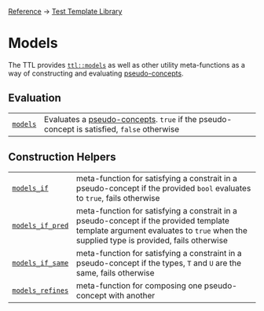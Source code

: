 [Reference](../../ShaderTestFramework.md) -> [Test Template Library](../TTL.md)

# Models

The TTL provides [`ttl::models`](./Models.md) as well as other utility meta-functions as a way of constructing and evaluating [pseudo-concepts](../PseudoConcepts.md).

## Evaluation

| | |
|-|-|
| [`models`](./Models.md) | Evaluates a [pseudo-concepts](../PseudoConcepts.md). `true` if the pseudo-concept is satisfied, `false` otherwise


## Construction Helpers

| | |
|-|-|
| [`models_if`](./ModelsIf.md) | meta-function for satisfying a constrait in a pseudo-concept if the provided `bool` evaluates to `true`, fails otherwise |
| [`models_if_pred`](./ModelsIfPred.md) | meta-function for satisfying a constrait in a pseudo-concept if the provided template template argument evaluates to `true` when the supplied type is provided, fails otherwise |
| [`models_if_same`](./ModelsIfSame.md) | meta-function for satisfying a constraint in a pseudo-concept if the types, `T` and `U` are the same, fails otherwise |
| [`models_refines`](./ModelsRefines.md) | meta-function for composing one pseudo-concept with another |